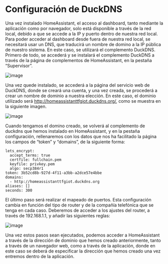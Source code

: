 # Configuración de DuckDNS
Una vez instalado HomeAssistant, el acceso al dashboard, tanto mediante la aplicación como por navegador, solo está disponible a través de la red local, debido a que se accede a la IP y puerto dentro de nuestra red local.  Para poder acceder al dashboard desde fuera de nuestra red local, se necesitará usar un DNS, que traducirá un nombre de domino a la IP pública de nuestro sistema. En este caso, se utilizará el complemento DuckDNS.
Primero de todo, se accederá y se instalará el complemento DuckDNS a través de la página de complementos de HomeAssistant, en la pestaña “Supervisor”. 

![image](https://user-images.githubusercontent.com/95376526/144292178-ae6964fb-f723-49a0-9653-7d60de8ab210.png)

Una vez quede instalado, se accederá a la página del servicio web de DuckDNS, donde se creará una cuenta, y una vez creada, se procederá a crear un nombre de dominio a nuestra elección. En este caso, el dominio utilizado será http://homeassistanttfgiot.duckdns.org/, como se muestra en la siguiente imagen.

![image](https://user-images.githubusercontent.com/95376526/144292202-d4a345ad-d3ba-49f4-89ce-8c9b228894ef.png)

Cuando tengamos el domino creado, se volverá al complemento de duckdns que hemos instalado en HomeAssistant, y en la pestaña configuración, rellenaremos con los datos que nos ha facilitado la página los campos de “token” y “domains”, de la siguiente forma:
```
lets_encrypt:
  accept_terms: true
  certfile: fullchain.pem
  keyfile: privkey.pem
  algo: secp384r1
token: 3b52cd8b-927d-4f11-a3bb-a2dce57e4bbe
domains:
  - http://homeassistanttfgiot.duckdns.org
aliases: []
seconds: 300
```
El último paso será realizar el mapeado de puertos. Esta configuración cambia en función del tipo de router y de la compañía telefónica que se tenga en cada caso. Deberemos de acceder a los ajustes del router, a través de 192.168.1.1, y añadir las siguientes reglas:

![image](https://user-images.githubusercontent.com/95376526/144292408-c7780a34-ab57-4487-9097-5c72d1114c1e.png)

Una vez estos pasos sean ejecutados, podemos acceder a HomeAssistant a través de la dirección de dominio que hemos creado anteriormente, tanto a través de un navegador web, como a través de la aplicación, donde en este caso se deberá de especificar la dirección que hemos creado una vez entremos dentro de la aplicación. 
